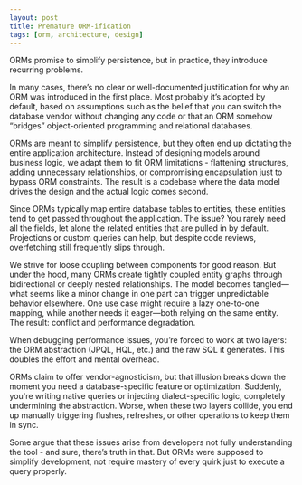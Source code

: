 ```yaml
---
layout: post
title: Premature ORM-ification
tags: [orm, architecture, design]
---
```


ORMs promise to simplify persistence, but in practice, they introduce recurring problems.

In many cases, there’s no clear or well-documented justification for why an ORM was introduced in the first place. Most probably it’s adopted by default, based on assumptions such as the belief that you can switch the database vendor without changing any code or that an ORM somehow “bridges” object-oriented programming and relational databases.

ORMs are meant to simplify persistence, but they often end up dictating the entire application architecture. Instead of designing models around business logic, we adapt them to fit ORM limitations - flattening structures, adding unnecessary relationships, or compromising encapsulation just to bypass ORM constraints. The result is a codebase where the data model drives the design and the actual logic comes second.

Since ORMs typically map entire database tables to entities, these entities tend to get passed throughout the application. The issue? You rarely need all the fields, let alone the related entities that are pulled in by default. Projections or custom queries can help, but despite code reviews, overfetching still frequently slips through.

We strive for loose coupling between components for good reason. But under the hood, many ORMs create tightly coupled entity graphs through bidirectional or deeply nested relationships. The model becomes tangled—what seems like a minor change in one part can trigger unpredictable behavior elsewhere. One use case might require a lazy one-to-one mapping, while another needs it eager—both relying on the same entity. The result: conflict and performance degradation.

When debugging performance issues, you’re forced to work at two layers: the ORM abstraction (JPQL, HQL, etc.) and the raw SQL it generates. This doubles the effort and mental overhead.

ORMs claim to offer vendor-agnosticism, but that illusion breaks down the moment you need a database-specific feature or optimization. Suddenly, you're writing native queries or injecting dialect-specific logic, completely undermining the abstraction. Worse, when these two layers collide, you end up manually triggering flushes, refreshes, or other operations to keep them in sync.

Some argue that these issues arise from developers not fully understanding the tool - and sure, there’s truth in that. But ORMs were supposed to simplify development, not require mastery of every quirk just to execute a query properly.